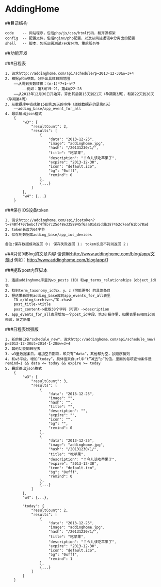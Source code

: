 AddingHome
==========

##目录结构

    code    -- 网站程序，包括php/js/css/html代码，和开源框架
    config  -- 配置文件，包括nginx/php配置，以及从网站逻辑中分离出的配置
    shell   -- 脚本，包括部署测试/开发环境、重启服务等

##功能开发

###日程表

    1. 请求http://addinghome.com/api/schedule?p=2013-12-30&w=3+4
    2. 根据p和m参数，分析出具体日期范围
        ——从周到天数转换：(n-1)*7+1~n*7
            ——例如：第3周15~21，第4周22~28
        ——从2013年12月30日开始算，算出其后第15天到21天（孕期第3周），和第22天到28天（孕期第4周）
    3. 从数据库中查找第15到第28天的事件（原始数据存的是第n天）
        ——adding_base/app_event_for_all
    4. 最后输出json格式
        {
        	"w3": {
        		"resultCount": 2,
        		"results": [
        			{
        				"data": "2013-12-25",
        				"image": "addinghome.jpg",
        				"hash": "/20131230/1/",
                        "title": "吃苹果",
        				"description": "丫今儿该吃苹果了",
        				"expire": "2013-12-30",
        				"icon": "default.ico",
        				"bg": "0xfff",
        				"remind": 0
        			},
        			{...}
        		]
        	},
        	"w4": {...}
        }

###保存IOS设备token

    1. 请求http://addinghome.com/api/iostoken?t=740f4707bebcf74f9b7c25d48e3358945f6aa01da5ddb387462c7eaf61bb78ad
    2. token长度为64字节
    3. 保存到数据库adding_base/app_ios_devices
    
    备注:保存数据成功返回 0； 保存失败返回 1； token长度不符则返回 2； 
    
###只访问Blog的文章内容
    请调用:http://www.addinghome.com/blog/app/文章id 
    例如：http://www.addinghome.com/blog/app/1
    
###提取post内容脚本
    
    1. 连接addinghome库里的wp_posts（ID）和wp_terms_relationships（object_id）表
    2. 找到term_taxonomy_id为x、y、z（可能更多）的具体条目
    3. 把结果新增到adding_base库的app_events_for_all表里
        ID->/blog/archives/ID->hash
        post_title->title
        post_content->截取30个字符（可调）->description
    4. app_events_for_all表里增加一个post_id字段，第3步操作里，如果表里有相同id则修改，反之新增

###日程表增强版

    1. 新的接口名"schedule_new"，请求http://addinghome.com/api/schedule_new?p=2013-12-30&t=2014-1-28&w=3+4
    2. 其他功能同日程表
    3. w3里数据条目，增加空日期项，即只有“data”，其他都为空，按顺序排列
    4. 和w3平级，增加“today”，具体值来自url中“t”减去“p”的值，里面的每项查询条件是remind=1 && data <= today && expire >= today
    5. 最后输出json格式
        {
        	"w3": {
        		"resultCount": 3,
        		"results": [
        			{
        				"data": "2013-12-25",
        				"image": "",
        				"hash": "",
                        "title": "",
        				"description": "",
        				"expire": "",
        				"icon": "",
        				"bg": "",
        				"remind": 0
        			},
        			{
        				"data": "2013-12-25",
        				"image": "addinghome.jpg",
        				"hash": "/20131230/1/",
                        "title": "吃苹果",
        				"description": "丫今儿该吃苹果了",
        				"expire": "2013-12-30",
        				"icon": "default.ico",
        				"bg": "0xfff",
        				"remind": 0
        			},
        			{...}
        		]
        	},
        	"w4": {...},
        	
        	"today": {
        	    "resultCount": 2,
        		"results": [
        			{
        				"data": "2013-12-25",
        				"image": "addinghome.jpg",
        				"hash": "/20131230/1/",
                        "title": "吃苹果",
        				"description": "丫今儿该吃苹果了",
        				"expire": "2013-12-30",
        				"icon": "default.ico",
        				"bg": "0xfff",
        				"remind": 1
        			},
        			{...}
        		]
        	}
        }
